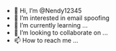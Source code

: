 - 👋 Hi, I’m @Nendy12345
- 👀 I’m interested in email spoofing 
- 🌱 I’m currently learning ...
- 💞️ I’m looking to collaborate on ...
- 📫 How to reach me ...

<!---
Nendy12345/Nendy12345 is a ✨ special ✨ repository because its `README.md` (this file) appears on your GitHub profile.
You can click the Preview link to take a look at your changes.
--->
